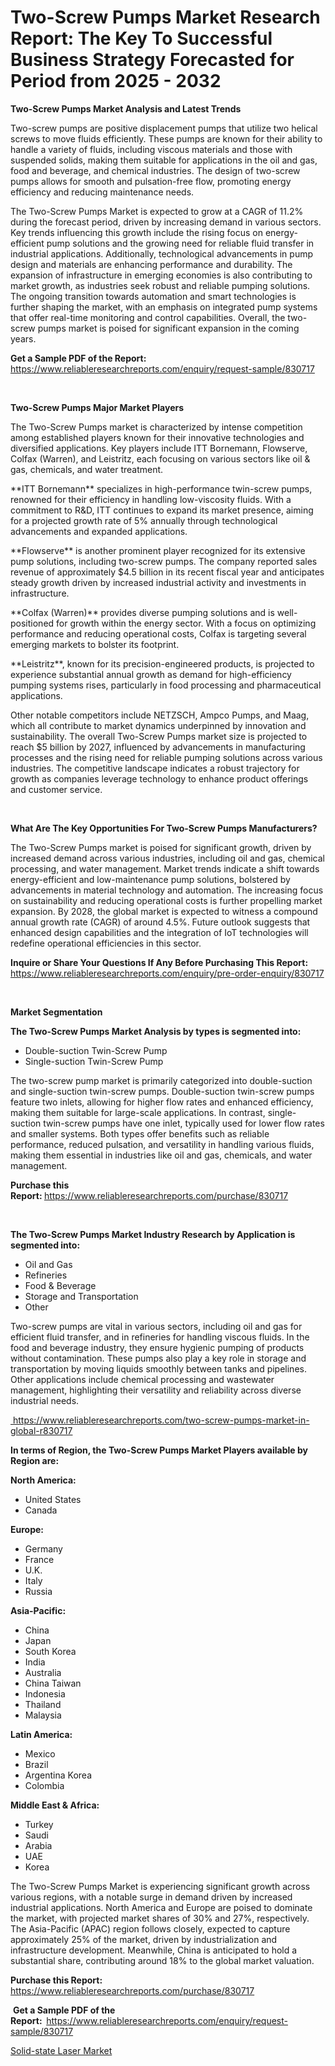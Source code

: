 <p><h1>Two-Screw Pumps Market Research Report: The Key To Successful Business Strategy Forecasted for Period from 2025 - 2032</h1></p><p><strong>Two-Screw Pumps Market Analysis and Latest Trends</strong></p>
<p><p>Two-screw pumps are positive displacement pumps that utilize two helical screws to move fluids efficiently. These pumps are known for their ability to handle a variety of fluids, including viscous materials and those with suspended solids, making them suitable for applications in the oil and gas, food and beverage, and chemical industries. The design of two-screw pumps allows for smooth and pulsation-free flow, promoting energy efficiency and reducing maintenance needs.</p><p>The Two-Screw Pumps Market is expected to grow at a CAGR of 11.2% during the forecast period, driven by increasing demand in various sectors. Key trends influencing this growth include the rising focus on energy-efficient pump solutions and the growing need for reliable fluid transfer in industrial applications. Additionally, technological advancements in pump design and materials are enhancing performance and durability. The expansion of infrastructure in emerging economies is also contributing to market growth, as industries seek robust and reliable pumping solutions. The ongoing transition towards automation and smart technologies is further shaping the market, with an emphasis on integrated pump systems that offer real-time monitoring and control capabilities. Overall, the two-screw pumps market is poised for significant expansion in the coming years.</p></p>
<p><strong>Get a Sample PDF of the Report:&nbsp;</strong> <a href="https://www.reliableresearchreports.com/enquiry/request-sample/830717?utm_campaign=3362&utm_medium=2&utm_source=Github&utm_content=ia&utm_term=25032025&utm_id=two-screw-pumps">https://www.reliableresearchreports.com/enquiry/request-sample/830717</a></p>
<p>&nbsp;</p>
<p><strong>Two-Screw Pumps Major Market Players</strong></p>
<p><p>The Two-Screw Pumps market is characterized by intense competition among established players known for their innovative technologies and diversified applications. Key players include ITT Bornemann, Flowserve, Colfax (Warren), and Leistritz, each focusing on various sectors like oil & gas, chemicals, and water treatment.</p><p>**ITT Bornemann** specializes in high-performance twin-screw pumps, renowned for their efficiency in handling low-viscosity fluids. With a commitment to R&D, ITT continues to expand its market presence, aiming for a projected growth rate of 5% annually through technological advancements and expanded applications.</p><p>**Flowserve** is another prominent player recognized for its extensive pump solutions, including two-screw pumps. The company reported sales revenue of approximately $4.5 billion in its recent fiscal year and anticipates steady growth driven by increased industrial activity and investments in infrastructure.</p><p>**Colfax (Warren)** provides diverse pumping solutions and is well-positioned for growth within the energy sector. With a focus on optimizing performance and reducing operational costs, Colfax is targeting several emerging markets to bolster its footprint.</p><p>**Leistritz**, known for its precision-engineered products, is projected to experience substantial annual growth as demand for high-efficiency pumping systems rises, particularly in food processing and pharmaceutical applications.</p><p>Other notable competitors include NETZSCH, Ampco Pumps, and Maag, which all contribute to market dynamics underpinned by innovation and sustainability. The overall Two-Screw Pumps market size is projected to reach $5 billion by 2027, influenced by advancements in manufacturing processes and the rising need for reliable pumping solutions across various industries. The competitive landscape indicates a robust trajectory for growth as companies leverage technology to enhance product offerings and customer service.</p></p>
<p>&nbsp;</p>
<p><strong>What Are The Key Opportunities For Two-Screw Pumps Manufacturers?</strong></p>
<p><p>The Two-Screw Pumps market is poised for significant growth, driven by increased demand across various industries, including oil and gas, chemical processing, and water management. Market trends indicate a shift towards energy-efficient and low-maintenance pump solutions, bolstered by advancements in material technology and automation. The increasing focus on sustainability and reducing operational costs is further propelling market expansion. By 2028, the global market is expected to witness a compound annual growth rate (CAGR) of around 4.5%. Future outlook suggests that enhanced design capabilities and the integration of IoT technologies will redefine operational efficiencies in this sector.</p></p>
<p><strong>Inquire or Share Your Questions If Any Before Purchasing This Report:</strong> <a href="https://www.reliableresearchreports.com/enquiry/pre-order-enquiry/830717?utm_campaign=3362&utm_medium=2&utm_source=Github&utm_content=ia&utm_term=25032025&utm_id=two-screw-pumps">https://www.reliableresearchreports.com/enquiry/pre-order-enquiry/830717</a></p>
<p>&nbsp;</p>
<p><strong>Market Segmentation</strong></p>
<p><strong>The Two-Screw Pumps Market Analysis by types is segmented into:</strong></p>
<p><ul><li>Double-suction Twin-Screw Pump</li><li>Single-suction Twin-Screw Pump</li></ul></p>
<p><p>The two-screw pump market is primarily categorized into double-suction and single-suction twin-screw pumps. Double-suction twin-screw pumps feature two inlets, allowing for higher flow rates and enhanced efficiency, making them suitable for large-scale applications. In contrast, single-suction twin-screw pumps have one inlet, typically used for lower flow rates and smaller systems. Both types offer benefits such as reliable performance, reduced pulsation, and versatility in handling various fluids, making them essential in industries like oil and gas, chemicals, and water management.</p></p>
<p><strong>Purchase this Report:&nbsp;</strong><a href="https://www.reliableresearchreports.com/purchase/830717?utm_campaign=3362&utm_medium=2&utm_source=Github&utm_content=ia&utm_term=25032025&utm_id=two-screw-pumps">https://www.reliableresearchreports.com/purchase/830717</a></p>
<p>&nbsp;</p>
<p><strong>The Two-Screw Pumps Market Industry Research by Application is segmented into:</strong></p>
<p><ul><li>Oil and Gas</li><li>Refineries</li><li>Food & Beverage</li><li>Storage and Transportation</li><li>Other</li></ul></p>
<p><p>Two-screw pumps are vital in various sectors, including oil and gas for efficient fluid transfer, and in refineries for handling viscous fluids. In the food and beverage industry, they ensure hygienic pumping of products without contamination. These pumps also play a key role in storage and transportation by moving liquids smoothly between tanks and pipelines. Other applications include chemical processing and wastewater management, highlighting their versatility and reliability across diverse industrial needs.</p></p>
<p><a href="https://www.reliableresearchreports.com/two-screw-pumps-market-in-global-r830717?utm_campaign=3362&utm_medium=2&utm_source=Github&utm_content=ia&utm_term=25032025&utm_id=two-screw-pumps">&nbsp;https://www.reliableresearchreports.com/two-screw-pumps-market-in-global-r830717</a></p>
<p><strong>In terms of Region, the Two-Screw Pumps Market Players available by Region are:</strong></p>
<p>
    <p> <strong> North America: </strong>
        <ul>
            <li>United States</li>
            <li>Canada</li>
        </ul>
        </p> 
    <p> <strong> Europe: </strong>
        <ul>
            <li>Germany</li>
            <li>France</li>
            <li>U.K.</li>
            <li>Italy</li>
            <li>Russia</li>
        </ul>
        </p> 
    <p> <strong> Asia-Pacific: </strong>
        <ul>
            <li>China</li>
            <li>Japan</li>
            <li>South Korea</li>
            <li>India</li>
            <li>Australia</li>
            <li>China Taiwan</li>
            <li>Indonesia</li>
            <li>Thailand</li>
            <li>Malaysia</li>
        </ul>
        </p> 
    <p> <strong> Latin America: </strong>
        <ul>
            <li>Mexico</li>
            <li>Brazil</li>
            <li>Argentina Korea</li>
            <li>Colombia</li>
        </ul>
        </p> 
    <p> <strong> Middle East & Africa: </strong>
        <ul>
            <li>Turkey</li>
            <li>Saudi</li>
            <li>Arabia</li>
            <li>UAE</li>
            <li>Korea</li>
        </ul>
    </p>
    </p>
<p><p>The Two-Screw Pumps Market is experiencing significant growth across various regions, with a notable surge in demand driven by increased industrial applications. North America and Europe are poised to dominate the market, with projected market shares of 30% and 27%, respectively. The Asia-Pacific (APAC) region follows closely, expected to capture approximately 25% of the market, driven by industrialization and infrastructure development. Meanwhile, China is anticipated to hold a substantial share, contributing around 18% to the global market valuation.</p></p>
<p><strong>Purchase this Report: </strong><a href="https://www.reliableresearchreports.com/purchase/830717?utm_campaign=3362&utm_medium=2&utm_source=Github&utm_content=ia&utm_term=25032025&utm_id=two-screw-pumps">https://www.reliableresearchreports.com/purchase/830717</a></p>
<p>&nbsp;<strong>Get a Sample PDF of the Report:&nbsp;&nbsp;</strong><a href="https://www.reliableresearchreports.com/enquiry/request-sample/830717?utm_campaign=3362&utm_medium=2&utm_source=Github&utm_content=ia&utm_term=25032025&utm_id=two-screw-pumps">https://www.reliableresearchreports.com/enquiry/request-sample/830717</a></p>
<p><strong></strong></p>
<p><p><a href="https://github.com/iquiseeboli/Market-Research-Report-List-1/blob/main/solid-state-laser-market.md?utm_campaign=3362&utm_medium=2&utm_source=Github&utm_content=ia&utm_term=25032025&utm_id=two-screw-pumps">Solid-state Laser Market</a></p></p>